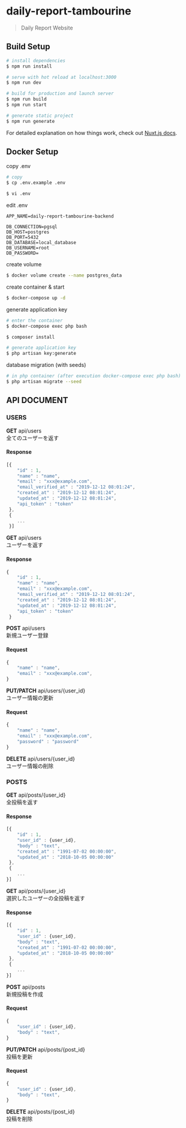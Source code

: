# daily-report-tambourine

> Daily Report Website

## Build Setup

``` bash
# install dependencies
$ npm run install

# serve with hot reload at localhost:3000
$ npm run dev

# build for production and launch server
$ npm run build
$ npm run start

# generate static project
$ npm run generate
```

For detailed explanation on how things work, check out [Nuxt.js docs](https://nuxtjs.org).

## Docker Setup

copy .env

```bash
# copy
$ cp .env.example .env

$ vi .env
```

edit .env

```.env
APP_NAME=daily-report-tambourine-backend

DB_CONNECTION=pgsql
DB_HOST=postgres
DB_PORT=5432
DB_DATABASE=local_database
DB_USERNAME=root
DB_PASSWORD=
```

create volume

```bash
$ docker volume create --name postgres_data
```

create container & start

```bash
$ docker-compose up -d
```

generate application key

```bash
# enter the container
$ docker-compose exec php bash

$ composer install

# generate application key
$ php artisan key:generate
```

database migration (with seeds)

```bash
# in php container (after execution docker-compose exec php bash)
$ php artisan migrate --seed
```

## API DOCUMENT

### USERS

**GET** api/users  
全てのユーザーを返す  
#### Response
```javascript
[{
    "id" : 1,
    "name" : "name",
    "email" : "xxx@example.com",
    "email_verified_at" : "2019-12-12 08:01:24",
    "created_at" : "2019-12-12 08:01:24",
    "updated_at" : "2019-12-12 08:01:24",
    "api_token" : "token"
 },
 {
    ...
 }]
```
**GET** api/users  
ユーザーを返す  
#### Response
```javascript
{
    "id" : 1,
    "name" : "name",
    "email" : "xxx@example.com",
    "email_verified_at" : "2019-12-12 08:01:24",
    "created_at" : "2019-12-12 08:01:24",
    "updated_at" : "2019-12-12 08:01:24",
    "api_token" : "token"
 }
```

**POST** api/users  
新規ユーザー登録  
#### Request
```javascript
{
    "name" : "name",
    "email" : "xxx@example.com",
}
```

**PUT/PATCH** api/users/{user_id}  
ユーザー情報の更新  
#### Request
```javascript
{
    "name" : "name",
    "email" : "xxx@example.com",
    "password" : "password"
}
```

**DELETE** api/users/{user_id}  
ユーザー情報の削除  

### POSTS


**GET** api/posts/{user_id}  
全投稿を返す  
#### Response
```javascript
[{
    "id" : 1,
    "user_id" : {user_id},
    "body" : "text",
    "created_at" : "1991-07-02 00:00:00",
    "updated_at" : "2018-10-05 00:00:00"
 },
 {
    ...
}]
```

**GET** api/posts/{user_id}  
選択したユーザーの全投稿を返す  
#### Response
```javascript
[{
    "id" : 1,
    "user_id" : {user_id},
    "body" : "text",
    "created_at" : "1991-07-02 00:00:00",
    "updated_at" : "2018-10-05 00:00:00"
 },
 {
    ...
}]
```

**POST** api/posts  
新規投稿を作成  
#### Request
```javascript
{
    "user_id" : {user_id},
    "body" : "text",
}
```
**PUT/PATCH** api/posts/{post_id}  
投稿を更新  
#### Request
```javascript
{
    "user_id" : {user_id},
    "body" : "text",
}
```

**DELETE** api/posts/{post_id}  
投稿を削除  
